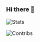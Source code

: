 ### Hi there 👋
![Stats](https://github-readme-stats.vercel.app/api?username=ben2224&count_private=true&theme=dark&show_icons=true)

![Contribs](https://github-readme-streak-stats.herokuapp.com/?user=ben2224&count_private=true&theme=dark) 
